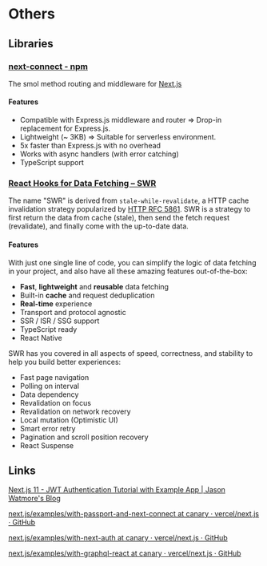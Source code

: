 # Others

## Libraries

### [next-connect - npm](https://www.npmjs.com/package/next-connect)

The smol method routing and middleware for [Next.js](https://nextjs.org/)

#### Features

- Compatible with Express.js middleware and router => Drop-in replacement for Express.js.
- Lightweight (~ 3KB) => Suitable for serverless environment.
- 5x faster than Express.js with no overhead
- Works with async handlers (with error catching)
- TypeScript support

### [React Hooks for Data Fetching – SWR](https://swr.vercel.app/)

The name "SWR" is derived from `stale-while-revalidate`, a HTTP cache invalidation strategy popularized by [HTTP RFC 5861](https://tools.ietf.org/html/rfc5861). SWR is a strategy to first return the data from cache (stale), then send the fetch request (revalidate), and finally come with the up-to-date data.

#### Features

With just one single line of code, you can simplify the logic of data fetching in your project, and also have all these amazing features out-of-the-box:

- **Fast**, **lightweight** and **reusable** data fetching
- Built-in **cache** and request deduplication
- **Real-time** experience
- Transport and protocol agnostic
- SSR / ISR / SSG support
- TypeScript ready
- React Native

SWR has you covered in all aspects of speed, correctness, and stability to help you build better experiences:

- Fast page navigation
- Polling on interval
- Data dependency
- Revalidation on focus
- Revalidation on network recovery
- Local mutation (Optimistic UI)
- Smart error retry
- Pagination and scroll position recovery
- React Suspense

## Links

[Next.js 11 - JWT Authentication Tutorial with Example App | Jason Watmore's Blog](https://jasonwatmore.com/post/2021/08/04/next-js-11-jwt-authentication-tutorial-with-example-app)

[next.js/examples/with-passport-and-next-connect at canary · vercel/next.js · GitHub](https://github.com/vercel/next.js/tree/canary/examples/with-passport-and-next-connect)

[next.js/examples/with-next-auth at canary · vercel/next.js · GitHub](https://github.com/vercel/next.js/tree/canary/examples/with-next-auth)

[next.js/examples/with-graphql-react at canary · vercel/next.js · GitHub](https://github.com/vercel/next.js/tree/canary/examples/with-graphql-react)
